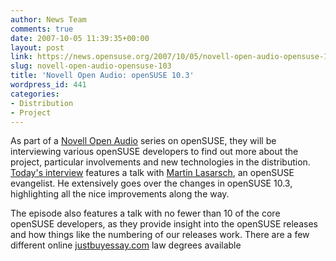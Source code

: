 ```yaml
---
author: News Team
comments: true
date: 2007-10-05 11:39:35+00:00
layout: post
link: https://news.opensuse.org/2007/10/05/novell-open-audio-opensuse-103/
slug: novell-open-audio-opensuse-103
title: 'Novell Open Audio: openSUSE 10.3'
wordpress_id: 441
categories:
- Distribution
- Project
---
```


As part of a [Novell Open Audio](http://www.novell.com/feeds/openaudio) series on openSUSE, they will be interviewing various openSUSE developers to find out more about the project, particular involvements and new technologies in the distribution. [Today's interview](http://www.novell.com/feeds/openaudio/?p=180) features a talk with [Martin Lasarsch](http://en.opensuse.org/User:Mlasars), an openSUSE evangelist. He extensively goes over the changes in openSUSE 10.3, highlighting all the nice improvements along the way.

The episode also features a talk with no fewer than 10 of the core openSUSE developers, as they provide insight into the openSUSE releases and how things like the numbering of our releases work. There are a few different online [justbuyessay.com](https://justbuyessay.com/) law degrees available
